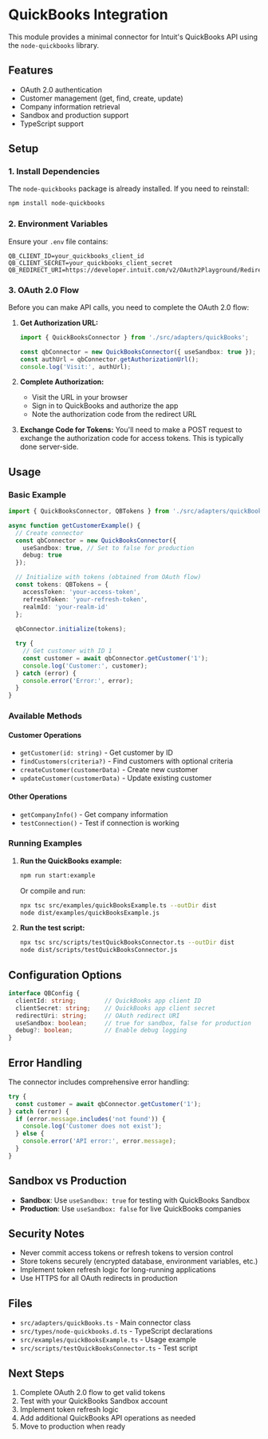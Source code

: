 # QuickBooks Integration

This module provides a minimal connector for Intuit's QuickBooks API using the `node-quickbooks` library.

## Features

- OAuth 2.0 authentication
- Customer management (get, find, create, update)
- Company information retrieval
- Sandbox and production support
- TypeScript support

## Setup

### 1. Install Dependencies

The `node-quickbooks` package is already installed. If you need to reinstall:

```bash
npm install node-quickbooks
```

### 2. Environment Variables

Ensure your `.env` file contains:

```env
QB_CLIENT_ID=your_quickbooks_client_id
QB_CLIENT_SECRET=your_quickbooks_client_secret
QB_REDIRECT_URI=https://developer.intuit.com/v2/OAuth2Playground/RedirectUrl
```

### 3. OAuth 2.0 Flow

Before you can make API calls, you need to complete the OAuth 2.0 flow:

1. **Get Authorization URL:**
   ```typescript
   import { QuickBooksConnector } from './src/adapters/quickBooks';
   
   const qbConnector = new QuickBooksConnector({ useSandbox: true });
   const authUrl = qbConnector.getAuthorizationUrl();
   console.log('Visit:', authUrl);
   ```

2. **Complete Authorization:**
   - Visit the URL in your browser
   - Sign in to QuickBooks and authorize the app
   - Note the authorization code from the redirect URL

3. **Exchange Code for Tokens:**
   You'll need to make a POST request to exchange the authorization code for access tokens. This is typically done server-side.

## Usage

### Basic Example

```typescript
import { QuickBooksConnector, QBTokens } from './src/adapters/quickBooks';

async function getCustomerExample() {
  // Create connector
  const qbConnector = new QuickBooksConnector({
    useSandbox: true, // Set to false for production
    debug: true
  });

  // Initialize with tokens (obtained from OAuth flow)
  const tokens: QBTokens = {
    accessToken: 'your-access-token',
    refreshToken: 'your-refresh-token',
    realmId: 'your-realm-id'
  };
  
  qbConnector.initialize(tokens);

  try {
    // Get customer with ID 1
    const customer = await qbConnector.getCustomer('1');
    console.log('Customer:', customer);
  } catch (error) {
    console.error('Error:', error);
  }
}
```

### Available Methods

#### Customer Operations
- `getCustomer(id: string)` - Get customer by ID
- `findCustomers(criteria?)` - Find customers with optional criteria
- `createCustomer(customerData)` - Create new customer
- `updateCustomer(customerData)` - Update existing customer

#### Other Operations
- `getCompanyInfo()` - Get company information
- `testConnection()` - Test if connection is working

### Running Examples

1. **Run the QuickBooks example:**
   ```bash
   npm run start:example
   ```
   
   Or compile and run:
   ```bash
   npx tsc src/examples/quickBooksExample.ts --outDir dist
   node dist/examples/quickBooksExample.js
   ```

2. **Run the test script:**
   ```bash
   npx tsc src/scripts/testQuickBooksConnector.ts --outDir dist
   node dist/scripts/testQuickBooksConnector.js
   ```

## Configuration Options

```typescript
interface QBConfig {
  clientId: string;        // QuickBooks app client ID
  clientSecret: string;    // QuickBooks app client secret
  redirectUri: string;     // OAuth redirect URI
  useSandbox: boolean;     // true for sandbox, false for production
  debug?: boolean;         // Enable debug logging
}
```

## Error Handling

The connector includes comprehensive error handling:

```typescript
try {
  const customer = await qbConnector.getCustomer('1');
} catch (error) {
  if (error.message.includes('not found')) {
    console.log('Customer does not exist');
  } else {
    console.error('API error:', error.message);
  }
}
```

## Sandbox vs Production

- **Sandbox**: Use `useSandbox: true` for testing with QuickBooks Sandbox
- **Production**: Use `useSandbox: false` for live QuickBooks companies

## Security Notes

- Never commit access tokens or refresh tokens to version control
- Store tokens securely (encrypted database, environment variables, etc.)
- Implement token refresh logic for long-running applications
- Use HTTPS for all OAuth redirects in production

## Files

- `src/adapters/quickBooks.ts` - Main connector class
- `src/types/node-quickbooks.d.ts` - TypeScript declarations
- `src/examples/quickBooksExample.ts` - Usage example
- `src/scripts/testQuickBooksConnector.ts` - Test script

## Next Steps

1. Complete OAuth 2.0 flow to get valid tokens
2. Test with your QuickBooks Sandbox account
3. Implement token refresh logic
4. Add additional QuickBooks API operations as needed
5. Move to production when ready
